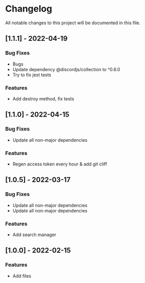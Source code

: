 # Changelog

All notable changes to this project will be documented in this file.

## [1.1.1] - 2022-04-19

### Bug Fixes

-   Bugs
-   Update dependency @discordjs/collection to ^0.6.0
-   Try to fix jest tests

### Features

-   Add destroy method, fix tests

## [1.1.0] - 2022-04-15

### Bug Fixes

-   Update all non-major dependencies

### Features

-   Regen access token every hour & add git cliff

## [1.0.5] - 2022-03-17

### Bug Fixes

-   Update all non-major dependencies
-   Update all non-major dependencies

### Features

-   Add search manager

## [1.0.0] - 2022-02-15

### Features

-   Add files
